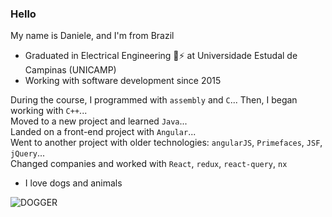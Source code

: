 ### Hello

My name is Daniele, and I'm from Brazil

* Graduated in Electrical Engineering 🔌⚡ at Universidade Estudal de Campinas (UNICAMP)
* Working with software development since 2015
  
During the course, I programmed with `assembly` and `C`...
Then, I began working with `C++`...  
Moved to a new project and learned `Java`...  
Landed on a front-end project with `Angular`...  
Went to another project with older technologies: `angularJS`, `Primefaces`, `JSF`, `jQuery`...  
Changed companies and worked with `React`, `redux`, `react-query`, `nx`

* I love dogs and animals
  
![DOGGER](https://i.giphy.com/media/v1.Y2lkPTc5MGI3NjExZHl4bmE0cm81MHdudzV1b3ppdzNzdWViY2QxYmh3Y213czdva3FtaCZlcD12MV9pbnRlcm5hbF9naWZfYnlfaWQmY3Q9Zw/SpPVAQT0mQXzq/giphy.gif)  

<!--
**danidanimoraes/danidanimoraes** is a ✨ _special_ ✨ repository because its `README.md` (this file) appears on your GitHub profile.

Here are some ideas to get you started:

- 🔭 I’m currently working on ...
- 🌱 I’m currently learning ...
- 👯 I’m looking to collaborate on ...
- 🤔 I’m looking for help with ...
- 💬 Ask me about ...
- 📫 How to reach me: ...
- 😄 Pronouns: ...
- ⚡ Fun fact: ...
-->
